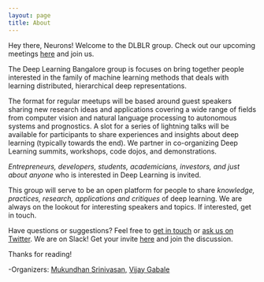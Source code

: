```yaml
---
layout: page
title: About 
---
```


<p class="message">
  Hey there, Neurons! Welcome to the DLBLR group. Check out our upcoming meetings <a href="http://www.meetup.com/Deep-Learning-Bangalore/">here</a> and join us. 
</p>

The Deep Learning Bangalore group is focuses on bring together people interested in the family of machine learning methods that deals with learning distributed, hierarchical deep representations.   

The format for regular meetups will be based around guest speakers sharing new research ideas and applications covering a wide range of fields from computer vision and natural language processing to autonomous systems and prognostics. A slot for a series of lightning talks will be available for participants to share experiences and insights about deep learning (typically towards the end). We partner in co-organizing Deep Learning summits, workshops, code dojos, and demonstrations.

*Entrepreneurs, developers, students, academicians, investors, and just about anyone* who is interested in Deep Learning is invited. 

This group will serve to be an open platform for people to share *knowledge, practices, research, applications and critiques* of deep learning. We are always on the lookout for interesting speakers and topics. If interested, get in touch.

<!-- In the novel, *The Strange Case of Dr. Jeykll and Mr. Hyde*, Mr. Poole is Dr. Jekyll's virtuous and loyal butler. Similarly, Poole is an upstanding and effective butler that helps you build Jekyll themes. It's made by [@mdo](https://twitter.com/mdo).

There are currently two themes built on Poole:

* [Hyde](http://hyde.getpoole.com)
* [Lanyon](http://lanyon.getpoole.com)

Learn more and contribute on [GitHub](https://github.com/poole).

## Setup

Some fun facts about the setup of this project include:

* Built for [Jekyll](http://jekyllrb.com)
* Developed on GitHub and hosted for free on [GitHub Pages](https://pages.github.com)
* Coded with [Sublime Text 2](http://sublimetext.com), an amazing code editor
* Designed and developed while listening to music like [Blood Bros Trilogy](https://soundcloud.com/maddecent/sets/blood-bros-series) -->

Have questions or suggestions? Feel free to [get in touch](mailto:deeplearningblr@gmail.com) or [ask us on Twitter](https://twitter.com/deeplearningblr). We are on Slack! Get your invite [here](https://dlblr.typeform.com/to/pQpleB) and join the discussion.

Thanks for reading!

-Organizers: [Mukundhan Srinivasan,](https://in.linkedin.com/in/mukundhansrinivasan) [Vijay Gabale](https://in.linkedin.com/in/vijaygabale)
